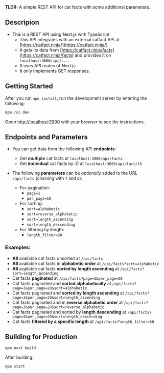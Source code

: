 **TLDR:** A simple REST API for cat facts with some additional parameters.

## Descripion
- This is a REST API using Next.js with TypeScript
    - This API integrates with an external catfact API at [https://catfact.ninja/](https://catfact.ninja/)
    - It gets its data from [https://catfact.ninja/facts](https://catfact.ninja/facts) and provides it on `localhost:3000/api/...`.
    - It uses API routes of Next.js.
    - It only implements GET responses.

## Getting Started

After you run `npm install`, run the development server by entering the following:

```bash
npm run dev
```

Open [http://localhost:3000](http://localhost:3000) with your browser to see the instructions.

## Endpoints and Parameters

- You can get data from the following API **endpoints**:
    - Get **multiple** cat facts at `localhost:3000/api/facts`
    - Get **individual** cat facts by ID at `localhost:3000/api/fact/15`

- The following **parameters** can be _optionally_ added to the URL `/api/facts` (chaining with `?` and `&`):
  - For pagination:
    - `page=1`
    - `per_page=10`
  - For sorting:
    - `sort=alphabetic`
    - `sort=reverse_alphabetic`
    - `sort=length_ascending`
    - `sort=length_descending`
  - For filtering by length:
    - `length_filter=60`

### Examples:
  - **All** available cat facts unsorted at `/api/facts`
  - **All** available cat facts in **alphabetic order** at `/api/facts?sort=alphabetic`
  - **All** available cat facts **sorted by length ascending** at `/api/facts?sort=length_ascending`
  - Cat facts **paginated** at `/api/facts?page=3&per_page=20`
  - Cat facts paginated and **sorted alphabetically** at `/api/facts?page=3&per_page=20&sort=alphabetic`
  - Cat facts paginated and **sorted by length ascending** at `/api/facts?page=3&per_page=20&sort=length_ascending`
  - Cat facts paginated and in **reverse alphabetic order** at `/api/facts?page=3&per_page=20&sort=reverse_alphabetic`
  - Cat facts paginated and sorted by **length descending** at `/api/facts?page=3&per_page=20&sort=length_descending`
  - Cat facts **filtered by a specific length** at `/api/facts?length_filter=60`

## Building for Production

```bash
npm next build
```

After building:
```bash
npm start
```
